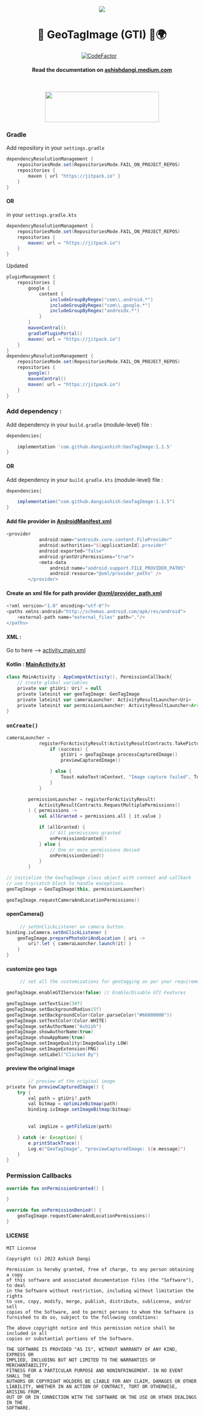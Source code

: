 <p align="center">
<img src="https://github.com/dangiashish/GeoTagImage/assets/70362030/88c3e47a-0029-4d90-8276-540558137ccc"/>
</p>


<div align = "center">
<h1 align="center"> 💫 GeoTagImage (GTI) 📸🌍 </h1>
<a href="https://www.codefactor.io/repository/github/dangiashish/geotagimage/overview/master"><img src="https://www.codefactor.io/repository/github/dangiashish/geotagimage/badge/master" alt="CodeFactor" /></a>
<a href="https://jitpack.io/#dangiashish/GeoTagImage"><img src="https://jitpack.io/v/dangiashish/GeoTagImage.svg" alt=""/></a>
<a href="(https://developer.android.com/tools/sdkmanager"><img src="https://img.shields.io/badge/android--sdk-24%2B-green" alt=""/></a>
<a href="https://www.java.com/"><img src="https://img.shields.io/badge/compatible-java-blue" alt=""/></a>
<a href="https://kotlinlang.org/"><img src="https://img.shields.io/badge/compatible-kotlin-blueviolet" alt=""/></a>

#### Read the documentation on [ashishdangi.medium.com](https://ashishdangi.medium.com/geotags-on-images-in-android-studio-334753c0489f) 

<br/>

<a href="https://github.com/dangiashish/GeoTagImage/actions/runs/11164378309/artifacts/2011456675"><img src="https://upload.wikimedia.org/wikipedia/commons/1/11/Download_apk.png" width="300px" height="80"/></a>

</div>

### Gradle

Add repository in your `settings.gradle`
 
```gradle
dependencyResolutionManagement {
    repositoriesMode.set(RepositoriesMode.FAIL_ON_PROJECT_REPOS)
    repositories {
        maven { url "https://jitpack.io" }
    }
}
```
#### OR 
in your `settings.gradle.kts`
```gradle
dependencyResolutionManagement {
    repositoriesMode.set(RepositoriesMode.FAIL_ON_PROJECT_REPOS)
    repositories {
        maven( url = "https://jitpack.io")
    }
}

```

Updated 

```gradle
pluginManagement {
    repositories {
        google {
            content {
                includeGroupByRegex("com\\.android.*")
                includeGroupByRegex("com\\.google.*")
                includeGroupByRegex("androidx.*")
            }
        }
        mavenCentral()
        gradlePluginPortal()
        maven( url = "https://jitpack.io")
    }
}
dependencyResolutionManagement {
    repositoriesMode.set(RepositoriesMode.FAIL_ON_PROJECT_REPOS)
    repositories {
        google()
        mavenCentral()
        maven( url = "https://jitpack.io")
    }
}
```
### Add dependency :

Add dependency in your `build.gradle` (module-level) file :

```groovy
dependencies{

    implementation 'com.github.dangiashish:GeoTagImage:1.1.5'
}
```
#### OR
Add dependency in your `build.gradle.kts` (module-level) file :

```groovy
dependencies{

    implementation("com.github.dangiashish:GeoTagImage:1.1.5")
}
```

#### Add file provider in [AndroidManifest.xml](https://github.com/dangiashish/GeoTagImage/blob/afad2aca53837da4de3c37163911ed897bc3c540/app/src/main/AndroidManifest.xml#L34)
```groovy
<provider
            android:name="androidx.core.content.FileProvider"
            android:authorities="${applicationId}.provider"
            android:exported="false"
            android:grantUriPermissions="true">
            <meta-data
                android:name="android.support.FILE_PROVIDER_PATHS"
                android:resource="@xml/provider_paths" />
        </provider>

```
#### Create an xml file for path provider [@xml/provider_path.xml](https://github.com/dangiashish/GeoTagImage/blob/afad2aca53837da4de3c37163911ed897bc3c540/app/src/main/res/xml/provider_paths.xml)
```groovy
<?xml version="1.0" encoding="utf-8"?>
<paths xmlns:android="http://schemas.android.com/apk/res/android">
    <external-path name="external_files" path="."/>
</paths>
```

#### XML : 
 Go to here --> [activity_main.xml](https://github.com/dangiashish/GeoTagImage/blob/master/app/src/main/res/layout/activity_main.xml)

#### Kotlin : [MainActivity.kt](https://github.com/dangiashish/GeoTagImage/blob/afad2aca53837da4de3c37163911ed897bc3c540/app/src/main/java/com/codebyashish/geotagimage/MainActivity.kt)
```groovy
class MainActivity : AppCompatActivity(), PermissionCallback{
    // create global variables
    private var gtiUri: Uri? = null
    private lateinit var geoTagImage: GeoTagImage
    private lateinit var cameraLauncher: ActivityResultLauncher<Uri>
    private lateinit var permissionLauncher: ActivityResultLauncher<Array<String>>
}

```
### `onCreate()`
```kotlin
cameraLauncher =
            registerForActivityResult(ActivityResultContracts.TakePicture()) { success ->
                if (success) {
                    gtiUri = geoTagImage.processCapturedImage()
                    previewCapturedImage()

                } else {
                    Toast.makeText(mContext, "Image capture failed", Toast.LENGTH_SHORT).show()
                }
            }

        permissionLauncher = registerForActivityResult(
            ActivityResultContracts.RequestMultiplePermissions()
        ) { permissions ->
            val allGranted = permissions.all { it.value }

            if (allGranted) {
                // All permissions granted
                onPermissionGranted()
            } else {
                // One or more permissions denied
                onPermissionDenied()
            }
        }

// initialize the GeoTagImage class object with context and callback
// use try/catch block to handle exceptions.
geoTagImage = GeoTagImage(this, permissionLauncher)

geoTagImage.requestCameraAndLocationPermissions()
```
#### openCamera()
```groovy
     // setOnClickListener on camera button.
binding.ivCamera.setOnClickListener {
    geoTagImage.preparePhotoUriAndLocation { uri ->
        uri?.let { cameraLauncher.launch(it) }
    }
}
```
#### customize geo tags
```kotlin
     // set all the customizations for geotagging as per your requirements after initialization.

geoTagImage.enableGTIService(false) // Enable/Disable GTI Features

geoTagImage.setTextSize(30f)
geoTagImage.setBackgroundRadius(5f)
geoTagImage.setBackgroundColor(Color.parseColor("#66000000"))
geoTagImage.setTextColor(Color.WHITE)
geoTagImage.setAuthorName("Ashish")
geoTagImage.showAuthorName(true)
geoTagImage.showAppName(true)
geoTagImage.setImageQuality(ImageQuality.LOW)
geoTagImage.setImageExtension(PNG)
geoTagImage.setLabel("Clicked By")

```

#### preview the original image
```groovy
        // preview of the original image
private fun previewCapturedImage() {
    try {
        val path = gtiUri?.path
        val bitmap = optimizeBitmap(path)
        binding.ivImage.setImageBitmap(bitmap)
        
      
        val imgSize = getFileSize(path)

    } catch (e: Exception) {
        e.printStackTrace()
        Log.e("GeoTagImage", "previewCapturedImage: ${e.message}")
    }
}
```

### Permission Callbacks
```kotlin
override fun onPermissionGranted() {

}

override fun onPermissionDenied() {
    geoTagImage.requestCameraAndLocationPermissions()
}
```
    
#### LICENSE
```
MIT License

Copyright (c) 2023 Ashish Dangi

Permission is hereby granted, free of charge, to any person obtaining a copy
of this software and associated documentation files (the "Software"), to deal
in the Software without restriction, including without limitation the rights
to use, copy, modify, merge, publish, distribute, sublicense, and/or sell
copies of the Software, and to permit persons to whom the Software is
furnished to do so, subject to the following conditions:

The above copyright notice and this permission notice shall be included in all
copies or substantial portions of the Software.

THE SOFTWARE IS PROVIDED "AS IS", WITHOUT WARRANTY OF ANY KIND, EXPRESS OR
IMPLIED, INCLUDING BUT NOT LIMITED TO THE WARRANTIES OF MERCHANTABILITY,
FITNESS FOR A PARTICULAR PURPOSE AND NONINFRINGEMENT. IN NO EVENT SHALL THE
AUTHORS OR COPYRIGHT HOLDERS BE LIABLE FOR ANY CLAIM, DAMAGES OR OTHER
LIABILITY, WHETHER IN AN ACTION OF CONTRACT, TORT OR OTHERWISE, ARISING FROM,
OUT OF OR IN CONNECTION WITH THE SOFTWARE OR THE USE OR OTHER DEALINGS IN THE
SOFTWARE.
```

        
